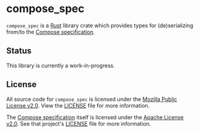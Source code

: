 # compose_spec

`compose_spec` is a [Rust] library crate which provides types for (de)serializing from/to the [Compose specification].

## Status

This library is currently a work-in-progress.

## License

All source code for `compose_spec` is licensed under the [Mozilla Public License v2.0](https://www.mozilla.org/en-US/MPL/).
View the [LICENSE](./LICENSE) file for more information.

The [Compose specification] itself is licensed under the [Apache License v2.0](https://www.apache.org/licenses/LICENSE-2.0).
See that project's [LICENSE](https://github.com/compose-spec/compose-spec/blob/master/LICENSE) file for more information.

[Compose specification]: https://github.com/compose-spec/compose-spec
[Rust]: https://www.rust-lang.org/
